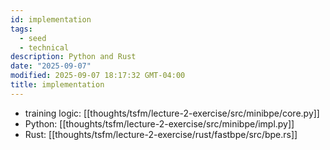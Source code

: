 ```yaml
---
id: implementation
tags:
  - seed
  - technical
description: Python and Rust
date: "2025-09-07"
modified: 2025-09-07 18:17:32 GMT-04:00
title: implementation
---
```


- training logic: [[thoughts/tsfm/lecture-2-exercise/src/minibpe/core.py]]
- Python: [[thoughts/tsfm/lecture-2-exercise/src/minibpe/impl.py]]
- Rust: [[thoughts/tsfm/lecture-2-exercise/rust/fastbpe/src/bpe.rs]]
